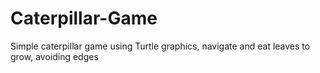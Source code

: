 # Caterpillar-Game
Simple caterpillar game using Turtle graphics, navigate and eat leaves to grow, avoiding edges
